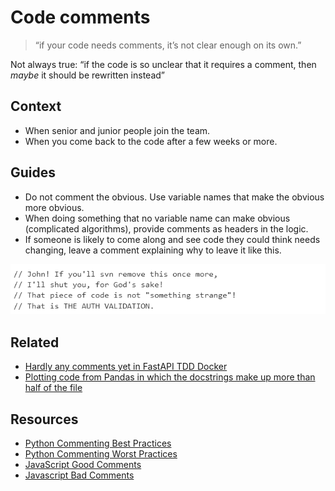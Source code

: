 # Code comments

> “if your code needs comments, it’s not clear enough on its own.”

Not always true: “if the code is so unclear that it requires a comment, then *maybe* it should be rewritten instead”

## Context

* When senior and junior people join the team.
* When you come back to the code after a few weeks or more.

## Guides

* Do not comment the obvious. Use variable names that make the obvious more obvious.
* When doing something that no variable name can make obvious (complicated algorithms), provide comments as headers in the logic.
* If someone is likely to come along and see code they could think needs changing, leave a comment explaining why to leave it like this. 

![Do not remove](img/do-not-remove.png "Hey John!")

## Related

* [Hardly any comments yet in FastAPI TDD Docker](https://github.com/tymyrddin/fastapi-tdd-docker)
* [Plotting code from Pandas in which the docstrings make up more than half of the file](https://github.com/pandas-dev/pandas/blob/main/pandas/plotting/_core.py)

## Resources

* [Python Commenting Best Practices](https://realpython.com/python-comments-guide/#python-commenting-best-practices)
* [Python Commenting Worst Practices](https://realpython.com/python-comments-guide/#python-commenting-worst-practices)
* [JavaScript Good Comments](https://javascript.info/comments#good-comments)
* [Javascript Bad Comments](https://javascript.info/comments#bad-comments)

